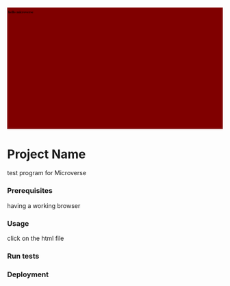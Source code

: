 ![Alt text](app_screenshot.png)
# Project Name
test program for Microverse

### Prerequisites
having a working browser
### Usage
click on the html file

### Run tests

### Deployment

